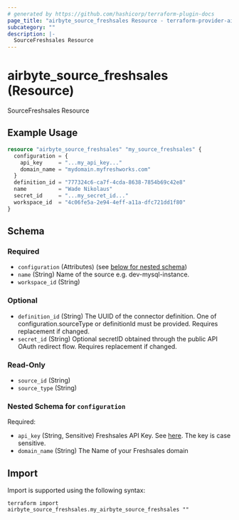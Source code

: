 ```yaml
---
# generated by https://github.com/hashicorp/terraform-plugin-docs
page_title: "airbyte_source_freshsales Resource - terraform-provider-airbyte"
subcategory: ""
description: |-
  SourceFreshsales Resource
---
```


# airbyte_source_freshsales (Resource)

SourceFreshsales Resource

## Example Usage

```terraform
resource "airbyte_source_freshsales" "my_source_freshsales" {
  configuration = {
    api_key     = "...my_api_key..."
    domain_name = "mydomain.myfreshworks.com"
  }
  definition_id = "777324c6-ca7f-4cda-8638-7854b69c42e8"
  name          = "Wade Nikolaus"
  secret_id     = "...my_secret_id..."
  workspace_id  = "4c06fe5a-2e94-4eff-a11a-dfc721dd1f80"
}
```

<!-- schema generated by tfplugindocs -->
## Schema

### Required

- `configuration` (Attributes) (see [below for nested schema](#nestedatt--configuration))
- `name` (String) Name of the source e.g. dev-mysql-instance.
- `workspace_id` (String)

### Optional

- `definition_id` (String) The UUID of the connector definition. One of configuration.sourceType or definitionId must be provided. Requires replacement if changed.
- `secret_id` (String) Optional secretID obtained through the public API OAuth redirect flow. Requires replacement if changed.

### Read-Only

- `source_id` (String)
- `source_type` (String)

<a id="nestedatt--configuration"></a>
### Nested Schema for `configuration`

Required:

- `api_key` (String, Sensitive) Freshsales API Key. See <a href="https://crmsupport.freshworks.com/support/solutions/articles/50000002503-how-to-find-my-api-key-">here</a>. The key is case sensitive.
- `domain_name` (String) The Name of your Freshsales domain

## Import

Import is supported using the following syntax:

```shell
terraform import airbyte_source_freshsales.my_airbyte_source_freshsales ""
```
